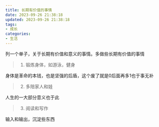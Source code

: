 ```yaml
---
title: 长期有价值的事情
date: 2023-09-26 21:38:18
updated: 2023-09-26 21:38:18
tags:
- 成长
categories:
- 生活
---
```




列一个单子，关于长期有价值和意义的事情。多做些长期有价值的事情

> 1. 锻炼身体，如游泳，健身

身体是革命的本钱，也是坚强的后盾，这个废了就是0后面再多1也于事无补

> 2. 多陪家人和娃

人生的一大部分意义也于此

> 3. 阅读和写作

输入和输出，沉淀些东西
